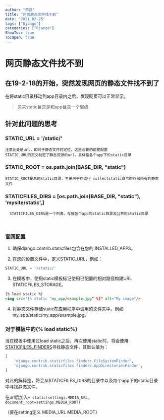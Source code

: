 ```yaml
---
author: "李昌"
title: "网页静态文件找不到"
date: "2021-02-25"
tags: ["Django"]
categories: ["Django"]
ShowToc: true
TocOpen: true
---
```

# 网页静态文件找不到
## 在19-2-18的开始，突然发现网页的静态文件找不到了 

在将static目录移动到app目录内之后，发现网页可以正常显示。

> 原来static目录是和app目录一个层级  

## 针对此问题的思考 


### STATIC_URL = '/static/'  
    注意此处是url，即对于静态文件的定位，这是必要的前提配置  
    STATIC_URL的定义制定了静态资源的url，具体指各个app下的static目录

### STATIC_ROOT = os.path.join(BASE_DIR, "static")  
    STATIC_ROOT是总的static目录，主要用于在运行 collectstatic命令时存储所有的静态文件

### STATICFILES_DIRS = [os.path.join(BASE_DIR, "static"), 'mysite/static',]  
      STATICFILES_DIRS是一个列表，存放各个app的static目录及公共的static目录


​    


### [官网配置](https://docs.djangoproject.com/en/2.0/howto/static-files/#configuring-static-files)
1. 确保django.contrib.staticfiles包含在您的 INSTALLED_APPS。

2. 在您的设置文件中，定义STATIC_URL，例如：
```python
STATIC_URL = '/static/'  
```
3. 在模板中，使用static模板标记使用已配置的相对路径构建URL STATICFILES_STORAGE。  
```html
{% load static %}
<img src="{% static "my_app/example.jpg" %}" alt="My image"/>
```
4. 将静态文件存储static在应用程序中调用的文件夹中。例如my_app/static/my_app/example.jpg。

###  对于模板中的{% load static%}
当在模板中使用过load static之后，再次使用static时，将会使用[STATICFILES_FINDERS](https://docs.djangoproject.com/en/2.0/ref/settings/#staticfiles-finders)寻找静态文件，其默认值为：
```python
[
    'django.contrib.staticfiles.finders.FileSystemFinder',
    'django.contrib.staticfiles.finders.AppDirectoriesFinder',
]
```
对此的解释是，将会从STATICFILES_DIRS的目录中以及每个app下的static目录中寻找静态文件。

在url后加入```+ static(settings.MEDIA_URL, document_root=settings.MEDIA_ROOT)```

（要在setting定义 MEDIA_URL MEDIA_ROOT）
